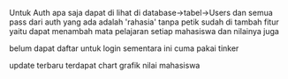 Untuk Auth apa saja dapat di lihat di database->tabel->Users 
dan semua pass dari auth yang ada adalah 'rahasia' tanpa petik
sudah di tambah fitur yaitu dapat menambah mata pelajaran setiap mahasiswa dan nilainya juga

belum dapat daftar untuk login sementara ini cuma pakai tinker

update terbaru terdapat chart grafik nilai mahasiswa
